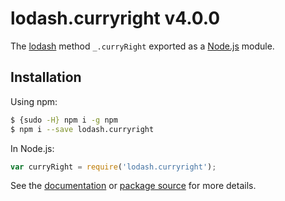 # lodash.curryright v4.0.0

The [lodash](https://lodash.com/) method `_.curryRight` exported as a [Node.js](https://nodejs.org/) module.

## Installation

Using npm:
```bash
$ {sudo -H} npm i -g npm
$ npm i --save lodash.curryright
```

In Node.js:
```js
var curryRight = require('lodash.curryright');
```

See the [documentation](https://lodash.com/docs#curryRight) or [package source](https://github.com/lodash/lodash/blob/4.0.0-npm-packages/lodash.curryright) for more details.
